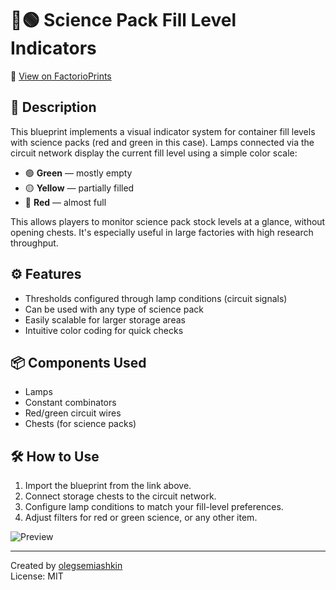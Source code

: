 # 🔴🟢 Science Pack Fill Level Indicators

🔗 [View on FactorioPrints](https://factorioprints.com/view/-OPWkP2-Gj0os8IBcVBO)

## 🧠 Description

This blueprint implements a visual indicator system for container fill levels with science packs (red and green in this case). Lamps connected via the circuit network display the current fill level using a simple color scale:

- 🟢 **Green** — mostly empty  
- 🟡 **Yellow** — partially filled  
- 🔴 **Red** — almost full

This allows players to monitor science pack stock levels at a glance, without opening chests. It's especially useful in large factories with high research throughput.

## ⚙️ Features

- Thresholds configured through lamp conditions (circuit signals)
- Can be used with any type of science pack
- Easily scalable for larger storage areas
- Intuitive color coding for quick checks

## 📦 Components Used

- Lamps  
- Constant combinators  
- Red/green circuit wires  
- Chests (for science packs)

## 🛠️ How to Use

1. Import the blueprint from the link above.  
2. Connect storage chests to the circuit network.  
3. Configure lamp conditions to match your fill-level preferences.  
4. Adjust filters for red or green science, or any other item.

![Preview](https://i.imgur.com/m9uKq1S.png)

   
---

Created by [olegsemiashkin](https://github.com/olegsemiashkin)  
License: MIT

